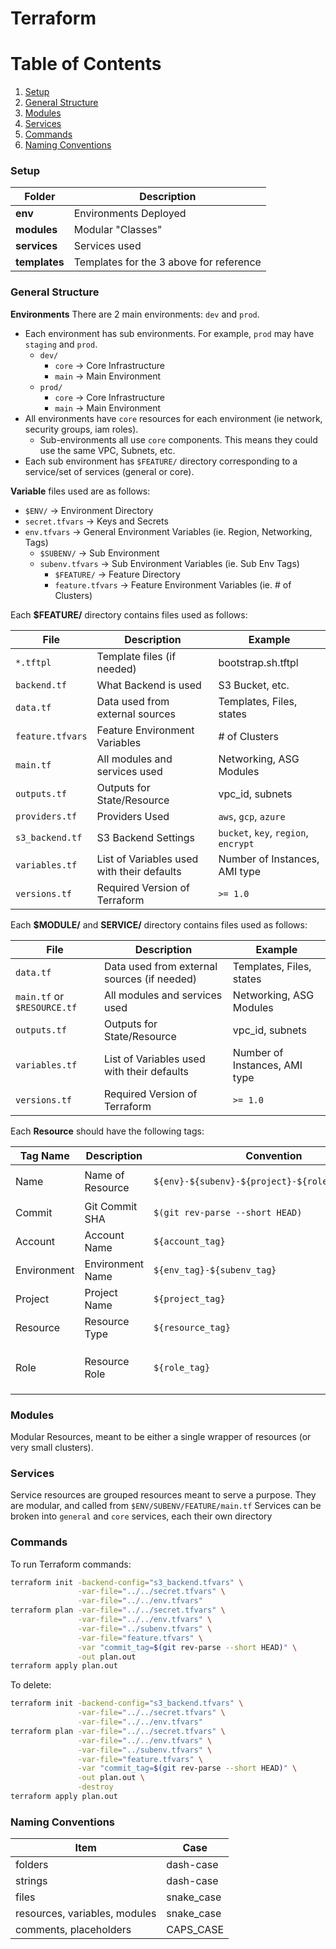 # Terraform

# Table of Contents
1. [Setup](#Setup)
2. [General Structure](#General-Structure)
3. [Modules](#Modules)
4. [Services](#Services)
5. [Commands](#Commands)
6. [Naming Conventions](#Naming-Conventions)

### Setup

Folder | Description
---- | ----
**env** | Environments Deployed
**modules** | Modular "Classes"
**services** | Services used
**templates** | Templates for the 3 above for reference

### General Structure

**Environments**
There are 2 main environments: `dev` and `prod`.

- Each environment has sub environments.  For example, `prod` may have `staging` and `prod`.
  - `dev/`
    - `core` -> Core Infrastructure
    - `main` -> Main Environment
  - `prod/`
    - `core` -> Core Infrastructure
    - `main` -> Main Environment
- All environments have `core` resources for each environment (ie network, security groups, iam roles).
  - Sub-environments all use `core` components.  This means they could use the same VPC, Subnets, etc.
- Each sub environment has `$FEATURE/` directory corresponding to a service/set of services (general or core).

**Variable** files used are as follows:
- `$ENV/` -> Environment Directory
- `secret.tfvars` -> Keys and Secrets
- `env.tfvars` -> General Environment Variables (ie. Region, Networking, Tags)
  - `$SUBENV/` -> Sub Environment
  - `subenv.tfvars` -> Sub Environment Variables (ie. Sub Env Tags)
    - `$FEATURE/` -> Feature Directory
    - `feature.tfvars` -> Feature Environment Variables (ie. # of Clusters)
 
Each **$FEATURE/** directory contains files used as follows:

File             | Description                                | Example
-----------------|--------------------------------------------| ----
`*.tftpl`        | Template files (if needed)                 | bootstrap.sh.tftpl
`backend.tf`     | What Backend is used                       | S3 Bucket, etc.
`data.tf`        | Data used from external sources            | Templates, Files, states
`feature.tfvars` | Feature Environment Variables              | # of Clusters  
`main.tf`        | All modules and services used              | Networking, ASG Modules
`outputs.tf`     | Outputs for State/Resource                 | vpc_id, subnets
`providers.tf`   | Providers Used                             | `aws`, `gcp`, `azure`
`s3_backend.tf`  | S3 Backend Settings                        | `bucket`, `key`, `region`, `encrypt`
`variables.tf`   | List of Variables used with their defaults | Number of Instances, AMI type
`versions.tf`    | Required Version of Terraform              | `>= 1.0`

Each **$MODULE/** and **SERVICE/** directory contains files used as follows:

File                        | Description                                 | Example
----------------------------|---------------------------------------------| ----
`data.tf`                   | Data used from external sources (if needed) | Templates, Files, states
`main.tf` or `$RESOURCE.tf` | All modules and services used               | Networking, ASG Modules
`outputs.tf`                | Outputs for State/Resource                  | vpc_id, subnets
`variables.tf`              | List of Variables used with their defaults  | Number of Instances, AMI type
`versions.tf`               | Required Version of Terraform               | `>= 1.0`

Each **Resource** should have the following tags:

Tag Name     | Description      | Convention                                      | Example
-------------|------------------|-------------------------------------------------| ----
Name         | Name of Resource | `${env}-${subenv}-${project}-${role}-${resource}` | `dev-core-webscraper-infra-vpc`
Commit       | Git Commit SHA   | `$(git rev-parse --short HEAD)` | `7ef9d38`
Account      | Account Name     | `${account_tag}`                                  | `johnny_aws`
Environment  | Environment Name | `${env_tag}-${subenv_tag}`                        | `dev-core`
Project      | Project Name     | `${project_tag}`                                  | `webscraper`
Resource     | Resource Type    | `${resource_tag}`                                 | `ec2`, `alb`, `sg`, `asg`, `vpc`
Role         | Resource Role    | `${role_tag}`                                     | `bastion`, `webserver`, `api`, `mysql`, `infra`

### Modules
Modular Resources, meant to be either a single wrapper of resources (or very small clusters).

### Services
Service resources are grouped resources meant to serve a purpose.
They are modular, and called from `$ENV/SUBENV/FEATURE/main.tf`
Services can be broken into `general` and `core` services, each their own directory

### Commands
To run Terraform commands:

```bash
terraform init -backend-config="s3_backend.tfvars" \
               -var-file="../../secret.tfvars" \
               -var-file="../../env.tfvars"
terraform plan -var-file="../../secret.tfvars" \
               -var-file="../../env.tfvars" \
               -var-file="../subenv.tfvars" \
               -var-file="feature.tfvars" \
               -var "commit_tag=$(git rev-parse --short HEAD)" \
               -out plan.out
terraform apply plan.out
```

To delete:
```bash
terraform init -backend-config="s3_backend.tfvars" \
               -var-file="../../secret.tfvars" \
               -var-file="../../env.tfvars"
terraform plan -var-file="../../secret.tfvars" \
               -var-file="../../env.tfvars" \
               -var-file="../subenv.tfvars" \
               -var-file="feature.tfvars" \
               -var "commit_tag=$(git rev-parse --short HEAD)" \
               -out plan.out \
               -destroy
terraform apply plan.out
```

### Naming Conventions

Item                          | Case
------------------------------|-----
folders                       | dash-case
strings                       | dash-case
files                         | snake_case
resources, variables, modules | snake_case
comments, placeholders        | CAPS_CASE
